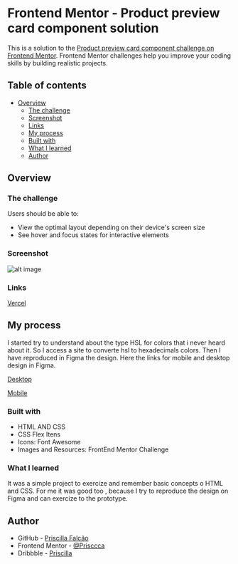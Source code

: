# Frontend Mentor - Product preview card component solution

This is a solution to the [Product preview card component challenge on Frontend Mentor](https://www.frontendmentor.io/challenges/product-preview-card-component-GO7UmttRfa). Frontend Mentor challenges help you improve your coding skills by building realistic projects.

## Table of contents

- [Overview](#overview)
  - [The challenge](#the-challenge)
  - [Screenshot](#screenshot)
  - [Links](#links)
  - [My process](#my-process)
  - [Built with](#built-with)
  - [What I learned](#what-i-learned)
  - [Author](#author)

## Overview

### The challenge

Users should be able to:

- View the optimal layout depending on their device's screen size
- See hover and focus states for interactive elements

### Screenshot

![alt image](./img/Opera%20Instant%C3%A2neo_2022-10-21_164814_index1.html.png)

### Links

[Vercel]()

## My process

I started try to understand about the type HSL for colors that i never heard about it.
So I access a site to converte hsl to hexadecimals colors.
Then I have reproduced in Figma the design.
Here the links for mobile and desktop design in Figma.

[Desktop](https://www.figma.com/proto/7kmD6Dt2ggSkDNwvh5CSmn/Product-card-component?page-id=3%3A2&node-id=4%3A4&viewport=532%2C379%2C0.65&scaling=min-zoom)

[Mobile](https://www.figma.com/proto/7kmD6Dt2ggSkDNwvh5CSmn/Product-card-component?page-id=3%3A3&node-id=4%3A5&viewport=580%2C371%2C0.83&scaling=scale-down)

### Built with

- HTML AND CSS
- CSS Flex Itens
- Icons: Font Awesome
- Images and Resources: FrontEnd Mentor Challenge

### What I learned

It was a simple project to exercize and remember basic concepts o HTML and CSS. For me it was good too , because I try to reproduce the design on Figma and can exercize to the prototype.

## Author

- GitHub - [Priscilla Falcão](https://github.com/Prisccca)
- Frontend Mentor - [@Prisccca](https://www.frontendmentor.io/profile/Prisccca)
- Dribbble - [Priscilla]()
